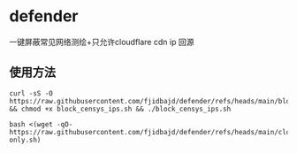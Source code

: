 # defender
一键屏蔽常见网络测绘+只允许cloudflare cdn ip 回源

## 使用方法


```
curl -sS -O https://raw.githubusercontent.com/fjidbajd/defender/refs/heads/main/block_censys_ips.sh && chmod +x block_censys_ips.sh && ./block_censys_ips.sh
```
```
bash <(wget -qO- https://raw.githubusercontent.com/fjidbajd/defender/refs/heads/main/cloudflare-only.sh)
```
